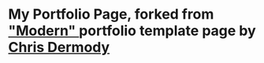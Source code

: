<h1>My Portfolio Page, forked from <a href="https://chippd.github.io/modern/"> "Modern" </a> portfolio template page by <a href="http://chrisdermody.com/">Chris Dermody</a></h1>
